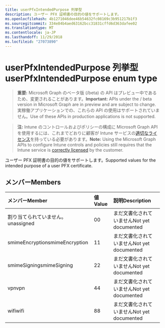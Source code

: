 ```yaml
---
title: userPfxIntendedPurpose 列挙型
description: ユーザー PFX 証明書の目的の値をサポートします。
ms.openlocfilehash: 4b1271046dee46b54632fc08169c3b951217b1f3
ms.sourcegitcommit: 334e84b4aed63162bcc31831cffd6d363dafee02
ms.translationtype: MT
ms.contentlocale: ja-JP
ms.lasthandoff: 11/29/2018
ms.locfileid: "27073890"
---
```

# <a name="userpfxintendedpurpose-enum-type"></a><span data-ttu-id="83224-103">userPfxIntendedPurpose 列挙型</span><span class="sxs-lookup"><span data-stu-id="83224-103">userPfxIntendedPurpose enum type</span></span>

> <span data-ttu-id="83224-104">**重要:** Microsoft Graph のベータ版 (/beta) の API はプレビュー中であるため、変更されることがあります。</span><span class="sxs-lookup"><span data-stu-id="83224-104">**Important:** APIs under the / beta version in Microsoft Graph are in preview and are subject to change.</span></span> <span data-ttu-id="83224-105">実稼働アプリケーションでの、これらの API の使用はサポートされていません。</span><span class="sxs-lookup"><span data-stu-id="83224-105">Use of these APIs in production applications is not supported.</span></span>

> <span data-ttu-id="83224-106">**注:** Intune のコントロールおよびポリシーの構成に Microsoft Graph API を使用するには、これまでどおりに顧客が Intune サービスの[適切なライセンス](https://go.microsoft.com/fwlink/?linkid=839381)を持っている必要があります。</span><span class="sxs-lookup"><span data-stu-id="83224-106">**Note:** Using the Microsoft Graph APIs to configure Intune controls and policies still requires that the Intune service is [correctly licensed](https://go.microsoft.com/fwlink/?linkid=839381) by the customer.</span></span>

<span data-ttu-id="83224-107">ユーザー PFX 証明書の目的の値をサポートします。</span><span class="sxs-lookup"><span data-stu-id="83224-107">Supported values for the intended purpose of a user PFX certificate.</span></span>
## <a name="members"></a><span data-ttu-id="83224-108">メンバー</span><span class="sxs-lookup"><span data-stu-id="83224-108">Members</span></span>
|<span data-ttu-id="83224-109">メンバー</span><span class="sxs-lookup"><span data-stu-id="83224-109">Member</span></span>|<span data-ttu-id="83224-110">値</span><span class="sxs-lookup"><span data-stu-id="83224-110">Value</span></span>|<span data-ttu-id="83224-111">説明</span><span class="sxs-lookup"><span data-stu-id="83224-111">Description</span></span>|
|:---|:---|:---|
|<span data-ttu-id="83224-112">割り当てられていません。</span><span class="sxs-lookup"><span data-stu-id="83224-112">unassigned</span></span>|<span data-ttu-id="83224-113">0</span><span class="sxs-lookup"><span data-stu-id="83224-113">0</span></span>|<span data-ttu-id="83224-114">まだ文書化されていません</span><span class="sxs-lookup"><span data-stu-id="83224-114">Not yet documented</span></span>|
|<span data-ttu-id="83224-115">smimeEncryption</span><span class="sxs-lookup"><span data-stu-id="83224-115">smimeEncryption</span></span>|<span data-ttu-id="83224-116">1</span><span class="sxs-lookup"><span data-stu-id="83224-116">1</span></span>|<span data-ttu-id="83224-117">まだ文書化されていません</span><span class="sxs-lookup"><span data-stu-id="83224-117">Not yet documented</span></span>|
|<span data-ttu-id="83224-118">smimeSigning</span><span class="sxs-lookup"><span data-stu-id="83224-118">smimeSigning</span></span>|<span data-ttu-id="83224-119">2</span><span class="sxs-lookup"><span data-stu-id="83224-119">2</span></span>|<span data-ttu-id="83224-120">まだ文書化されていません</span><span class="sxs-lookup"><span data-stu-id="83224-120">Not yet documented</span></span>|
|<span data-ttu-id="83224-121">vpn</span><span class="sxs-lookup"><span data-stu-id="83224-121">vpn</span></span>|<span data-ttu-id="83224-122">4</span><span class="sxs-lookup"><span data-stu-id="83224-122">4</span></span>|<span data-ttu-id="83224-123">まだ文書化されていません</span><span class="sxs-lookup"><span data-stu-id="83224-123">Not yet documented</span></span>|
|<span data-ttu-id="83224-124">wifi</span><span class="sxs-lookup"><span data-stu-id="83224-124">wifi</span></span>|<span data-ttu-id="83224-125">8</span><span class="sxs-lookup"><span data-stu-id="83224-125">8</span></span>|<span data-ttu-id="83224-126">まだ文書化されていません</span><span class="sxs-lookup"><span data-stu-id="83224-126">Not yet documented</span></span>|






